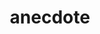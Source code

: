 ---
title: anecdote
summary: Contains posts related to `anecdote`
description: Contains posts related to anecdote
---